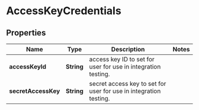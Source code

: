

# AccessKeyCredentials


## Properties

Name | Type | Description | Notes
------------ | ------------- | ------------- | -------------
**accessKeyId** | **String** | access key ID to set for user for use in integration testing. | 
**secretAccessKey** | **String** | secret access key to set for user for use in integration testing. | 



